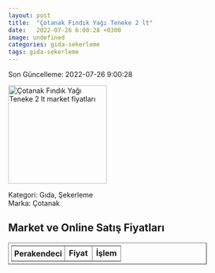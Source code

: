 ```yaml
---
layout: post
title:  "Çotanak Fındık Yağı Teneke 2 lt"
date:   2022-07-26 6:00:28 +0300
image: undefined
categories: gida-sekerleme
tags: gida-sekerleme
---
```


Son Güncelleme: 2022-07-26 9:00:28

<img src="undefined" width="200" alt="Çotanak Fındık Yağı Teneke 2 lt market fiyatları" />

Kategori: Gıda, Şekerleme
<br />
Marka: Çotanak

<h2>Market ve Online Satış Fiyatları</h2>

<table border="1" style="padding: 5px;width:80%;">
  <tr>
    <td style="padding: 5px;"><strong>Perakendeci</strong></td>
    <td><strong>Fiyat</strong></td>
    <td><strong>İşlem</strong></td>
  </tr>
  
</table>
